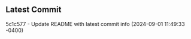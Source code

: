 
## Latest Commit
5c1c577 - Update README with latest commit info (2024-09-01 11:49:33 -0400) <Yunxi-Zhou>
